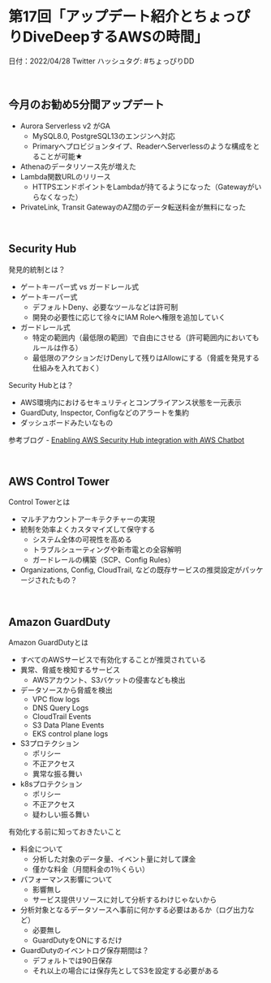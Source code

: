 # 第17回「アップデート紹介とちょっぴりDiveDeepするAWSの時間」

日付：2022/04/28
Twitter ハッシュタグ: #ちょっぴりDD

<br>

## 今月のお勧め5分間アップデート

- Aurora Serverless v2 がGA
    - MySQL8.0, PostgreSQL13のエンジンへ対応
    - Primaryへプロビジョンタイプ、ReaderへServerlessのような構成をとることが可能★
- Athenaのデータリソース先が増えた
- Lambda関数URLのリリース
    - HTTPSエンドポイントをLambdaが持てるようになった（Gatewayがいらなくなった）
- PrivateLink, Transit GatewayのAZ間のデータ転送料金が無料になった

<br>

## Security Hub

発見的統制とは？
- ゲートキーパー式 vs ガードレール式
- ゲートキーパー式
    - デフォルトDeny、必要なツールなどは許可制
    - 開発の必要性に応じて徐々にIAM Roleへ権限を追加していく
- ガードレール式
    - 特定の範囲内（最低限の範囲）で自由にさせる（許可範囲内においてもルールは作る）
    - 最低限のアクションだけDenyして残りはAllowにする（脅威を発見する仕組みを入れておく）

Security Hubとは？ 
- AWS環境内におけるセキュリティとコンプライアンス状態を一元表示
- GuardDuty, Inspector, Configなどのアラートを集約
- ダッシュボードみたいなもの

参考ブログ
    - [Enabling AWS Security Hub integration with AWS Chatbot](https://aws.amazon.com/jp/blogs/security/enabling-aws-security-hub-integration-with-aws-chatbot/)

<br>

## AWS Control Tower

Control Towerとは
- マルチアカウントアーキテクチャーの実現
- 統制を効率よくカスタマイズして保守する
    - システム全体の可視性を高める
    - トラブルシューティングや新市電との全容解明
    - ガードレールの構築（SCP、Config Rules）
- Organizations, Config, CloudTrail, などの既存サービスの推奨設定がパッケージされたもの？


<br>

## Amazon GuardDuty

Amazon GuardDutyとは
- すべてのAWSサービスで有効化することが推奨されている
- 異常、脅威を検知するサービス
    - AWSアカウント、S3バケットの侵害なども検出
- データソースから脅威を検出
    - VPC flow logs
    - DNS Query Logs
    - CloudTrail Events
    - S3 Data Plane Events
    - EKS control plane logs
- S3プロテクション
    - ポリシー
    - 不正アクセス
    - 異常な振る舞い
- k8sプロテクション
    - ポリシー
    - 不正アクセス
    - 疑わしい振る舞い

有効化する前に知っておきたいこと
- 料金について
    - 分析した対象のデータ量、イベント量に対して課金
    - 僅かな料金（月間料金の1％くらい）
- パフォーマンス影響について
    - 影響無し
    - サービス提供リソースに対して分析するわけじゃないから
- 分析対象となるデータソースへ事前に何かする必要はあるか（ログ出力など）
    - 必要無し
    - GuardDutyをONにするだけ 
- GuardDutyのイベントログ保存期間は？
    - デフォルトでは90日保存
    - それ以上の場合には保存先としてS3を設定する必要がある